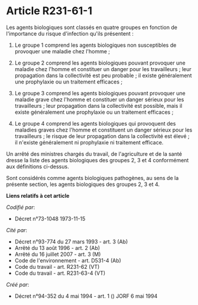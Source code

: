 # Article R231-61-1

Les agents biologiques sont classés en quatre groupes en fonction de l'importance du risque d'infection qu'ils présentent :

1. Le groupe 1 comprend les agents biologiques non susceptibles de provoquer une maladie chez l'homme ;

2. Le groupe 2 comprend les agents biologiques pouvant provoquer une maladie chez l'homme et constituer un danger pour les
travailleurs ; leur propagation dans la collectivité est peu probable ; il existe généralement une prophylaxie ou un
traitement efficaces ;

3. Le groupe 3 comprend les agents biologiques pouvant provoquer une maladie grave chez l'homme et constituer un danger
sérieux pour les travailleurs ; leur propagation dans la collectivité est possible, mais il existe généralement une
prophylaxie ou un traitement efficaces ;

4. Le groupe 4 comprend les agents biologiques qui provoquent des maladies graves chez l'homme et constituent un danger
sérieux pour les travailleurs ; le risque de leur propagation dans la collectivité est élevé ; il n'existe généralement ni
prophylaxie ni traitement efficace.

Un arrêté des ministres chargés du travail, de l'agriculture et de la santé dresse la liste des agents biologiques des
groupes 2, 3 et 4 conformément aux définitions ci-dessus.

Sont considérés comme agents biologiques pathogènes, au sens de la présente section, les agents biologiques des groupes 2, 3
et 4.

**Liens relatifs à cet article**

_Codifié par_:

  - Décret n°73-1048 1973-11-15

_Cité par_:

  - Décret n°93-774 du 27 mars 1993 - art. 3 (Ab)
  - Arrêté du 13 août 1996 - art. 2 (Ab)
  - Arrêté du 16 juillet 2007 - art. 3 (M)
  - Code de l'environnement - art. D531-4 (Ab)
  - Code du travail - art. R231-62 (VT)
  - Code du travail - art. R231-63-4 (VT)

_Créé par_:

  - Décret n°94-352 du 4 mai 1994 - art. 1 () JORF 6 mai 1994
